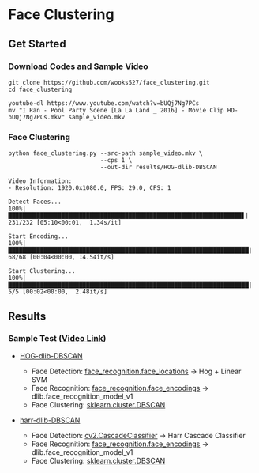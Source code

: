 # Face Clustering

## Get Started

### Download Codes and Sample Video

```
git clone https://github.com/wooks527/face_clustering.git
cd face_clustering
```

```
youtube-dl https://www.youtube.com/watch?v=bUQj7Ng7PCs
mv "I Ran - Pool Party Scene [La La Land _ 2016] - Movie Clip HD-bUQj7Ng7PCs.mkv" sample_video.mkv
```

### Face Clustering

```
python face_clustering.py --src-path sample_video.mkv \
                          --cps 1 \
                          --out-dir results/HOG-dlib-DBSCAN
```
```
Video Information:
- Resolution: 1920.0x1080.0, FPS: 29.0, CPS: 1

Detect Faces...
100%|██████████████████████████████████████████████████████████████████▋| 231/232 [05:10<00:01,  1.34s/it]

Start Encoding...
100%|████████████████████████████████████████████████████████████████████| 68/68 [00:04<00:00, 14.54it/s]

Start Clustering...
100%|████████████████████████████████████████████████████████████████████| 5/5 [00:02<00:00,  2.48it/s]
```


## Results

### Sample Test ([Video Link](https://www.youtube.com/watch?v=bUQj7Ng7PCs))

- [HOG-dlib-DBSCAN](results/HOG-dlib-DBSCAN/visualize_results.ipynb)

  - Face Detection: [face_recognition.face_locations](https://face-recognition.readthedocs.io/en/latest/face_recognition.html#face_recognition.api.face_locations) -> Hog + Linear SVM
  - Face Recognition: [face_recognition.face_encodings](https://face-recognition.readthedocs.io/en/latest/face_recognition.html#face_recognition.api.face_encodings) -> dlib.face_recognition_model_v1
  - Face Clustering: [sklearn.cluster.DBSCAN](https://scikit-learn.org/stable/modules/generated/sklearn.cluster.DBSCAN.html)

- [harr-dlib-DBSCAN](results/harr-dlib-DBSCAN/visualize_results.ipynb)

  - Face Detection: [cv2.CascadeClassifier](https://docs.opencv.org/3.4/db/d28/tutorial_cascade_classifier.html) -> Harr Cascade Classifier
  - Face Recognition: [face_recognition.face_encodings](https://face-recognition.readthedocs.io/en/latest/face_recognition.html#face_recognition.api.face_encodings) -> dlib.face_recognition_model_v1
  - Face Clustering: [sklearn.cluster.DBSCAN](https://scikit-learn.org/stable/modules/generated/sklearn.cluster.DBSCAN.html)